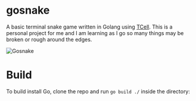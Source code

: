 # gosnake

A basic terminal snake game written in Golang using [TCell](https://github.com/gdamore/tcell). This is a personal project for me and I am learning as I go so many things may be broken or rough around the edges.

![Gosnake](https://i.imgur.com/aCTNnVI.gif)


# Build

To build install Go, clone the repo and run ````go build ./```` inside the directory:
